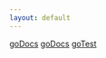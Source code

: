 ```yaml
---
layout: default
---
```


[goDocs](./_plugins/History.markdown)
[goDocs](./_plugins/docs/README.md)
[goTest](./docs/SUPPORT.md)
